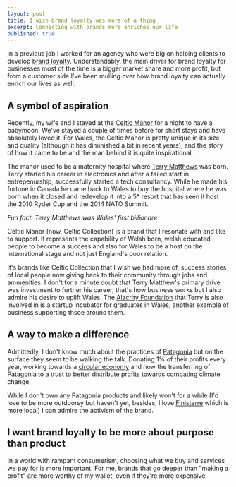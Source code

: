 ```yaml
---
layout: post
title: I wish brand loyalty was more of a thing
excerpt: Connecting with brands more enriches our life
published: true
---
```


In a previous job I worked for an agency who were big on helping clients to develop
[brand loyalty](https://en.wikipedia.org/wiki/Brand_loyalty). Understandably,
the main driver for brand loyalty for businesses most of the time is a bigger
market share and more profit, but from a customer side I've been mulling over
how brand loyalty can actually enrich our lives as well.

## A symbol of aspiration

Recently, my wife and I stayed at the [Celtic Manor](https://www.celtic-manor.com/)
for a night to have a babymoon. We've stayed a couple of times before for short
stays and have absolutely loved it. For Wales, the Celtic Manor is pretty unique
in its size and quality (although it has diminished a bit in recent years), and 
the story of how it came to be and the man behind it is quite inspirational.

The manor used to be a maternity hospital where [Terry Matthews](https://en.wikipedia.org/wiki/Terry_Matthews)
was born. Terry started his career in electronics and after a failed start in
entrepenurship, successfully started a tech consultancy. While he made his fortune
in Canada he came back to Wales to buy the hospital where he was born when it closed
and redevelop it into a 5* resort that has seen it host the 2010 Ryder Cup and 
the 2014 NATO Summit.

*Fun fact: Terry Matthews was Wales' first billionare*

Celtic Manor (now, Celtic Collection) is a brand that I resonate with and like to
support. It represents the capability of Welsh born, welsh educated people to 
become a success and also for Wales to be a host on the international stage and 
not just England's poor relation.

It's brands like Celtic Collection that I wish we had more of, success stories of 
local people now giving back to their community through jobs and ammenities. I
don't for a minute doubt that Terry Matthew's primary drive was investment to 
further his career, that's how business works but I also admire his desire to
uplift Wales. The [Alacrity Foundation](https://alacrityfoundation.co.uk/) that
Terry is also involved in is a startup incubator for graduates in Wales, another
example of business supporting thsoe around them.

## A way to make a difference

Admittedly, I don't know much about the practices of [Patagonia](https://patagonia.com)
but on the surface they seem to be walking the talk. Donating 1% of their profits 
every year, working towards a [circular economy](https://en.wikipedia.org/wiki/Circular_economy)
and now the transferring of Patagonia to a trust to better distribute profits 
towards combating climate change.

While I don't own any Patagonia products and likely won't for a while (I'd love 
to be more outdoorsy but haven't yet, besides, I love [Finisterre](https://finisterre.com/)
which is more local) I can admire the activism of the brand.

## I want brand loyalty to be more about purpose than product

In a world with rampant consumerism, choosing what we buy and services we pay for 
is more important. For me, brands that go deeper than "making a profit" are 
more worthy of my wallet, even if they're more expensive.

